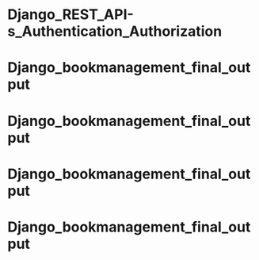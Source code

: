 # Django_REST_API-s_Authentication_Authorization
# Django_bookmanagement_final_output
# Django_bookmanagement_final_output
# Django_bookmanagement_final_output
# Django_bookmanagement_final_output
